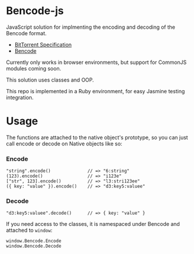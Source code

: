 # Bencode-js

JavaScript solution for implmenting the encoding and decoding of the Bencode
format.

* [BitTorrent Specification](http://wiki.theory.org/BitTorrentSpecification)
* [Bencode](http://en.wikipedia.org/wiki/Bencode)

Currently only works in browser environments, but support for CommonJS
modules coming soon.

This solution uses classes and OOP.

This repo is implemented in a Ruby environment, for easy Jasmine testing
integration.

# Usage

The functions are attached to the native object's prototype, so you can
just call encode or decode on Native objects like so:

### Encode

```
"string".encode()              // => "6:string"
(123).encode()                 // => "i123e"
["str", 123].encode()          // => "l3:stri123ee"
({ key: "value" }).encode()    // => "d3:key5:valuee"
```
### Decode

```
"d3:key5:valuee".decode()      // => { key: "value" }
```

If you need access to the classes, it is namespaced under Bencode and
attached to ```window```:

```
window.Bencode.Encode
window.Bencode.Decode
```
